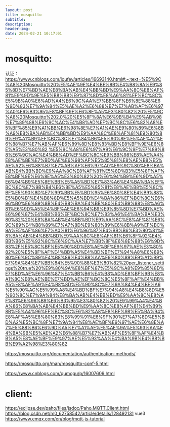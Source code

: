 ```yaml
---
layout: post
title: mosquitto
subtitle: 
description: 
header-img: 
date: 2024-02-21 10:17:01
---
```


# mosquitto:
认证：
https://www.cnblogs.com/ioufev/articles/16693140.html#:~:text=%E5%9C%A8%20Mosquitto%20%E5%AE%9E%E4%BE%8B%E4%B8%8A%E9%85%8D%E7%BD%AE%E8%BA%AB%E4%BB%BD%E9%AA%8C%E8%AF%81%E9%9D%9E%E5%B8%B8%E9%87%8D%E8%A6%81%EF%BC%8C%E5%9B%A0%E6%AD%A4%E6%9C%AA%E7%BB%8F%E6%8E%88%E6%9D%83%E7%9A%84%E5%AE%A2%E6%88%B7%E7%AB%AF%E6%97%A0%E6%B3%95%E8%BF%9E%E6%8E%A5%E3%80%82%20%E5%9C%A8%20Mosquitto%202.0%20%E5%8F%8A%E6%9B%B4%E9%AB%98%E7%89%88%E6%9C%AC%E4%B8%AD%EF%BC%8C%E6%82%A8%E5%BF%85%E9%A1%BB%E6%98%8E%E7%A1%AE%E9%80%89%E6%8B%A9%E8%BA%AB%E4%BB%BD%E9%AA%8C%E8%AF%81%E9%80%89%E9%A1%B9%EF%BC%8C%E7%84%B6%E5%90%8E%E5%AE%A2%E6%88%B7%E7%AB%AF%E6%89%8D%E8%83%BD%E8%BF%9E%E6%8E%A5%E3%80%82,%E5%9C%A8%E6%97%A9%E6%9C%9F%E7%89%88%E6%9C%AC%E4%B8%AD%EF%BC%8C%E9%BB%98%E8%AE%A4%E8%AE%BE%E7%BD%AE%E6%98%AF%E5%85%81%E8%AE%B8%E5%AE%A2%E6%88%B7%E7%AB%AF%E6%97%A0%E9%9C%80%E8%BA%AB%E4%BB%BD%E9%AA%8C%E8%AF%81%E5%8D%B3%E5%8F%AF%E8%BF%9E%E6%8E%A5%E3%80%82%20%E6%94%B9%E6%9D%A5%E6%94%B9%E5%8E%BB%E5%A5%BD%E7%83%A6%E4%BA%BA%EF%BC%8C%E7%9B%B4%E6%8E%A5%E5%85%81%E8%AE%B8%E5%8C%BF%E5%90%8D%E7%99%BB%E5%BD%95%E6%80%8E%E4%B9%88%E5%B0%B1%E4%B8%8D%E5%A5%BD%E4%BA%86%EF%BC%8C%E6%96%B0%E6%89%8B%E4%B8%BA%E4%BB%80%E4%B9%88%E8%A6%81%E6%9D%A5%E4%BF%AE%E6%94%B9%E9%85%8D%E7%BD%AE%E6%96%87%E4%BB%B6%EF%BC%8C%E7%83%A6%E4%BA%BA%E3%80%82%20%E8%BA%AB%E4%BB%BD%E9%AA%8C%E8%AF%81%E6%9C%89%E4%B8%89%E7%A7%8D%E9%80%89%E6%8B%A9%EF%BC%9A%E5%AF%86%E7%A0%81%E6%96%87%E4%BB%B6%E3%80%81%E8%BA%AB%E4%BB%BD%E9%AA%8C%E8%AF%81%E6%8F%92%E4%BB%B6%E5%92%8C%E6%9C%AA%E7%BB%8F%E6%8E%88%E6%9D%83%2F%E5%8C%BF%E5%90%8D%E8%AE%BF%E9%97%AE%E3%80%82%20%E5%8F%AF%E4%BB%A5%E4%BD%BF%E7%94%A8%E6%89%80%E6%9C%89%E4%B8%89%E4%B8%AA%E9%80%89%E9%A1%B9%E7%9A%84%E7%BB%84%E5%90%88%E3%80%82%20per_listener_settings%20true%20%E9%80%9A%E8%BF%87%E5%9C%A8%E9%85%8D%E7%BD%AE%E6%96%87%E4%BB%B6%E4%B8%AD%E8%BF%9B%E8%A1%8C%E8%AE%BE%E7%BD%AE%EF%BC%8C%E5%8F%AF%E4%BB%A5%E8%AE%A9%E4%B8%8D%E5%90%8C%E7%9A%84%E4%BE%A6%E5%90%AC%E5%99%A8%E4%BD%BF%E7%94%A8%E4%B8%8D%E5%90%8C%E7%9A%84%E8%BA%AB%E4%BB%BD%E9%AA%8C%E8%AF%81%E6%96%B9%E6%B3%95%E3%80%82%20%E9%99%A4%E4%BA%86%E8%BA%AB%E4%BB%BD%E9%AA%8C%E8%AF%81%E4%B9%8B%E5%A4%96%EF%BC%8C%E6%82%A8%E8%BF%98%E5%BA%94%E8%AF%A5%E8%80%83%E8%99%91%E6%9F%90%E7%A7%8D%E5%BD%A2%E5%BC%8F%E7%9A%84%E8%AE%BF%E9%97%AE%E6%8E%A7%E5%88%B6%E6%9D%A5%E7%A1%AE%E5%AE%9A%E5%93%AA%E4%BA%9B%E5%AE%A2%E6%88%B7%E7%AB%AF%E5%8F%AF%E4%BB%A5%E8%AE%BF%E9%97%AE%E5%93%AA%E4%BA%9B%E4%B8%BB%E9%A2%98%E3%80%82

https://mosquitto.org/documentation/authentication-methods/

https://mosquitto.org/man/mosquitto-conf-5.html

https://www.cnblogs.com/qumogu/p/16007609.html


# client:
https://eclipse.dev/paho/files/jsdoc/Paho.MQTT.Client.html
https://blog.csdn.net/m0_62758542/article/details/128492131 vue3
https://www.emqx.com/en/blog/mqtt-js-tutorial
